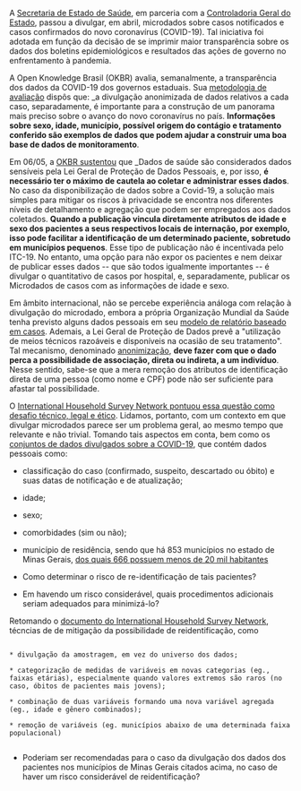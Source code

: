 A [Secretaria de Estado de Saúde](https://www.saude.mg.gov.br/coronavirus), em parceria com a [Controladoria Geral do Estado](http://cge.mg.gov.br/noticias-artigos/740-novos-dados-sobre-a-covid-19-em-mg-disponibilizados-em-formato-aberto), passou a divulgar, em abril, microdados sobre casos notificados e casos confirmados do novo coronavírus (COVID-19). Tal iniciativa foi adotada em função da decisão de se imprimir maior transparência sobre os dados dos boletins epidemiológicos e resultados das ações de governo no enfrentamento à pandemia.

A Open Knowledge Brasil (OKBR) avalia, semanalmente, a transparência dos dados da COVID-19 dos governos estaduais. Sua [metodologia de avaliação](https://transparenciacovid19.ok.org.br/files/Nota_Metodologica_Transparencia_da_Covid-19V.2.pdf) dispôs que: _a divulgação anonimizada de dados relativos a cada caso, separadamente, é importante para a construção de um panorama mais preciso sobre o avanço do novo coronavírus no país. **Informações sobre sexo, idade, município, possível origem do contágio e tratamento conferido são exemplos de dados que podem ajudar a construir uma boa base de dados de monitoramento**.

Em 06/05, a [OKBR sustentou](https://transparenciacovid19.ok.org.br/files/Toolkit_1_microdados_basicos.pdf) que _Dados de saúde são considerados dados sensíveis pela Lei Geral de Proteção de Dados Pessoais, e, por isso, **é necessário ter o máximo de cautela ao coletar e administrar esses dados**. No caso da disponibilização de dados sobre a Covid-19, a solução mais simples para mitigar os riscos à privacidade se encontra nos diferentes níveis de detalhamento e agregação que podem ser empregados aos dados coletados. **Quando a publicação vincula diretamente atributos de idade e sexo dos pacientes a seus respectivos locais de internação, por exemplo, isso pode facilitar a identificação de um determinado paciente, sobretudo em municípios pequenos**. Esse tipo de publicação não é incentivada pelo ITC-19. No entanto, uma opção para não expor os pacientes e nem deixar de publicar esses dados -- que são todos igualmente importantes -- é divulgar o quantitativo de casos por hospital, e, separadamente, publicar os Microdados de casos com as informações de idade e sexo. 


Em âmbito internacional, não se percebe experiência análoga com relação à divulgação do microdado, embora a própria Organização Mundial da Saúde tenha previsto alguns dados pessoais em seu [modelo de relatório baseado em casos](https://www.who.int/who-documents-detail/data-dictionary-for-case-based-reporting-form). Ademais, a Lei Geral de Proteção de Dados prevê a "utilização de meios técnicos razoáveis e disponíveis na ocasião de seu tratamento". Tal mecanismo, denominado [anonimização](http://www.planalto.gov.br/ccivil_03/_ato2015-2018/2018/lei/L13709.htm#art5), **deve fazer com que o dado perca a possibilidade de associação, direta ou indireta, a um indivíduo**. Nesse sentido, sabe-se que a mera remoção dos atributos de identificação direta de uma pessoa (como nome e CPF) pode não ser suficiente para afastar tal possibilidade. 

O [International Household Survey Network pontuou essa questão como desafio técnico, legal e ético](https://ihsn.org/dissemination-of-microdata-files). Lidamos, portanto, com um contexto em que divulgar microdados parece ser um problema geral, ao mesmo tempo que relevante e não trivial. Tomando tais aspectos em conta, bem como os [conjuntos de dados divulgados sobre a COVID-19](http://www.transparencia.dadosabertos.mg.gov.br/organization/secretaria-de-estado-de-saude), que contém dados pessoais como:

- classificação do caso (confirmado, suspeito, descartado ou óbito) e suas datas de notificação e de atualização;

- idade;

- sexo;

- comorbidades (sim ou não);

- município de residência, sendo que há 853 municípios no estado de Minas Gerais, [dos quais 666 possuem menos de 20 mil habitantes](https://pt.wikipedia.org/wiki/Lista_de_munic%C3%ADpios_de_Minas_Gerais_por_popula%C3%A7%C3%A3o)

* Como determinar o risco de re-identificação de tais pacientes? 

* Em havendo um risco considerável, quais procedimentos adicionais seriam adequados para minimizá-lo? 

Retomando o [documento do International Household Survey Network](https://ihsn.org/dissemination-of-microdata-files), técncias de de mitigação da possibilidade de reidentificação, como

````

* divulgação da amostragem, em vez do universo dos dados;

* categorização de medidas de variáveis em novas categorias (eg., faixas etárias), especialmente quando valores extremos são raros (no caso, óbitos de pacientes mais jovens);

* combinação de duas variáveis formando uma nova variável agregada (eg., idade e gênero combinados);

* remoção de variáveis (eg. municípios abaixo de uma determinada faixa populacional)


````

* Poderiam ser recomendadas para o caso da divulgação dos dados dos pacientes nos municípios de Minas Gerais citados acima, no caso de haver um risco considerável de reidentificação?





